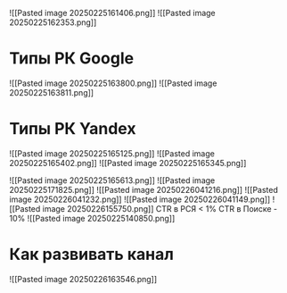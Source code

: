 ![[Pasted image 20250225161406.png]]
![[Pasted image 20250225162353.png]]
# Типы РК Google
![[Pasted image 20250225163800.png]]
![[Pasted image 20250225163811.png]]
# Типы РК Yandex
![[Pasted image 20250225165125.png]]
![[Pasted image 20250225165402.png]]
![[Pasted image 20250225165345.png]]

![[Pasted image 20250225165613.png]]
![[Pasted image 20250225171825.png]]
![[Pasted image 20250226041216.png]]
![[Pasted image 20250226041232.png]]
![[Pasted image 20250226041149.png]]
![[Pasted image 20250226155750.png]]
CTR в РСЯ < 1%
CTR в Поиске - 10%
![[Pasted image 20250225140850.png]]
# Как развивать канал
![[Pasted image 20250226163546.png]]

